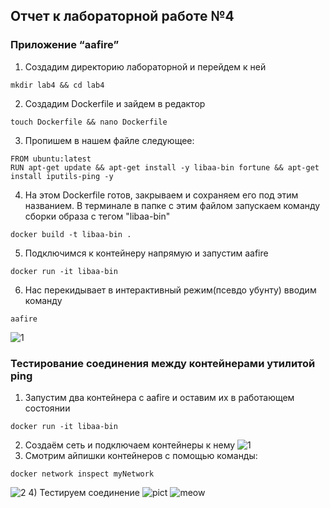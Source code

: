 ## Отчет к лабораторной работе №4
### Приложение “aafire”

1)  Создадим директорию лабораторной и перейдем к ней
```linux
mkdir lab4 && cd lab4
```
2) Создадим Dockerfile и зайдем в редактор
```linux
touch Dockerfile && nano Dockerfile
```
3) Пропишем в нашем файле следующее:
```linux
FROM ubuntu:latest
RUN apt-get update && apt-get install -y libaa-bin fortune && apt-get install iputils-ping -y
```
4) На этом Dockerfile готов, закрываем и сохраняем его под этим названием. В терминале в папке с этим файлом запускаем команду сборки образа с тегом "libaa-bin"
```linux
docker build -t libaa-bin .
```
5) Подключимся к контейнеру напрямую и запустим aafire
```linux
docker run -it libaa-bin
```
6) Нас перекидывает в интерактивный режим(псевдо убунту) вводим команду
```commandline
aafire
```
![1](https://private-user-images.githubusercontent.com/180977102/387351140-e9f2b4d3-3b50-4b15-a237-f16d457fb2c4.jpg?jwt=eyJhbGciOiJIUzI1NiIsInR5cCI6IkpXVCJ9.eyJpc3MiOiJnaXRodWIuY29tIiwiYXVkIjoicmF3LmdpdGh1YnVzZXJjb250ZW50LmNvbSIsImtleSI6ImtleTUiLCJleHAiOjE3MzE5NTY4MjQsIm5iZiI6MTczMTk1NjUyNCwicGF0aCI6Ii8xODA5NzcxMDIvMzg3MzUxMTQwLWU5ZjJiNGQzLTNiNTAtNGIxNS1hMjM3LWYxNmQ0NTdmYjJjNC5qcGc_WC1BbXotQWxnb3JpdGhtPUFXUzQtSE1BQy1TSEEyNTYmWC1BbXotQ3JlZGVudGlhbD1BS0lBVkNPRFlMU0E1M1BRSzRaQSUyRjIwMjQxMTE4JTJGdXMtZWFzdC0xJTJGczMlMkZhd3M0X3JlcXVlc3QmWC1BbXotRGF0ZT0yMDI0MTExOFQxOTAyMDRaJlgtQW16LUV4cGlyZXM9MzAwJlgtQW16LVNpZ25hdHVyZT1mMmRjYzRlYzgwZjg3MzRkYTJjYTc2NjlmOGI3YmRkMmIzMjkwNGJiYWJkZDg1YTI5MjhmZDdjOWI2YjZjNTI1JlgtQW16LVNpZ25lZEhlYWRlcnM9aG9zdCJ9.3RCCe60c5qwg8X9bv_-y1Yd9ssC-TkwiwK42bssSjAM)


###  Тестирование соединения между контейнерами утилитой ping
1) Запустим два контейнера с aafire и оставим их в работающем состоянии
```linux
docker run -it libaa-bin
```
2) Создаём сеть и подключаем контейнеры к нему
![1](https://private-user-images.githubusercontent.com/180977102/387363370-bf569b64-8ad3-4a71-9611-0b87fe3ee119.jpg?jwt=eyJhbGciOiJIUzI1NiIsInR5cCI6IkpXVCJ9.eyJpc3MiOiJnaXRodWIuY29tIiwiYXVkIjoicmF3LmdpdGh1YnVzZXJjb250ZW50LmNvbSIsImtleSI6ImtleTUiLCJleHAiOjE3MzE5NjAwNjYsIm5iZiI6MTczMTk1OTc2NiwicGF0aCI6Ii8xODA5NzcxMDIvMzg3MzYzMzcwLWJmNTY5YjY0LThhZDMtNGE3MS05NjExLTBiODdmZTNlZTExOS5qcGc_WC1BbXotQWxnb3JpdGhtPUFXUzQtSE1BQy1TSEEyNTYmWC1BbXotQ3JlZGVudGlhbD1BS0lBVkNPRFlMU0E1M1BRSzRaQSUyRjIwMjQxMTE4JTJGdXMtZWFzdC0xJTJGczMlMkZhd3M0X3JlcXVlc3QmWC1BbXotRGF0ZT0yMDI0MTExOFQxOTU2MDZaJlgtQW16LUV4cGlyZXM9MzAwJlgtQW16LVNpZ25hdHVyZT1lOGMyMmRhYjc4ZGI0ZGViNTYwMTQ4MTEwNGMwOWVhNzI1MDg4NTkyNWM4OTRkNWNmZmU5ZmNhY2JjOGFkMGFjJlgtQW16LVNpZ25lZEhlYWRlcnM9aG9zdCJ9.8vuucTEb0x4O43x_03j1s_3USm2T_fBD8TbCV_HZB8E)
3) Смотрим айпишки контейнеров с помощью команды:
```linux
docker network inspect myNetwork
```
![2](https://private-user-images.githubusercontent.com/180977102/387366430-68fe165d-fdf4-4d0b-922d-a4426cea6188.jpg?jwt=eyJhbGciOiJIUzI1NiIsInR5cCI6IkpXVCJ9.eyJpc3MiOiJnaXRodWIuY29tIiwiYXVkIjoicmF3LmdpdGh1YnVzZXJjb250ZW50LmNvbSIsImtleSI6ImtleTUiLCJleHAiOjE3MzE5NTk5NDMsIm5iZiI6MTczMTk1OTY0MywicGF0aCI6Ii8xODA5NzcxMDIvMzg3MzY2NDMwLTY4ZmUxNjVkLWZkZjQtNGQwYi05MjJkLWE0NDI2Y2VhNjE4OC5qcGc_WC1BbXotQWxnb3JpdGhtPUFXUzQtSE1BQy1TSEEyNTYmWC1BbXotQ3JlZGVudGlhbD1BS0lBVkNPRFlMU0E1M1BRSzRaQSUyRjIwMjQxMTE4JTJGdXMtZWFzdC0xJTJGczMlMkZhd3M0X3JlcXVlc3QmWC1BbXotRGF0ZT0yMDI0MTExOFQxOTU0MDNaJlgtQW16LUV4cGlyZXM9MzAwJlgtQW16LVNpZ25hdHVyZT1kZDVjOWNjODdkZDllYTg0YTI4OGY0NjA3MmNjOWI4YTY1NjliODAzMDkwZmI2YmI0ODMxNDE5ZTdiYmJhZmY4JlgtQW16LVNpZ25lZEhlYWRlcnM9aG9zdCJ9.FA_ICopLuw7vvgGdbipHGHzQKjWp0RvymGSHhQcJMlQ)
4) Тестируем соединение
![pict](https://private-user-images.githubusercontent.com/180977102/387363380-3e4a6a15-8497-408f-adc5-117ae0d2ca1a.jpg?jwt=eyJhbGciOiJIUzI1NiIsInR5cCI6IkpXVCJ9.eyJpc3MiOiJnaXRodWIuY29tIiwiYXVkIjoicmF3LmdpdGh1YnVzZXJjb250ZW50LmNvbSIsImtleSI6ImtleTUiLCJleHAiOjE3MzE5NjAwNjYsIm5iZiI6MTczMTk1OTc2NiwicGF0aCI6Ii8xODA5NzcxMDIvMzg3MzYzMzgwLTNlNGE2YTE1LTg0OTctNDA4Zi1hZGM1LTExN2FlMGQyY2ExYS5qcGc_WC1BbXotQWxnb3JpdGhtPUFXUzQtSE1BQy1TSEEyNTYmWC1BbXotQ3JlZGVudGlhbD1BS0lBVkNPRFlMU0E1M1BRSzRaQSUyRjIwMjQxMTE4JTJGdXMtZWFzdC0xJTJGczMlMkZhd3M0X3JlcXVlc3QmWC1BbXotRGF0ZT0yMDI0MTExOFQxOTU2MDZaJlgtQW16LUV4cGlyZXM9MzAwJlgtQW16LVNpZ25hdHVyZT01ZGQwY2NmMTVhNjhiYzM2ZGU3ODU4NzQwYmVmZDEzOGI5N2JmMzcyMzQ1ODhlM2U4YjQwYzhmMTBmOTFjYmJjJlgtQW16LVNpZ25lZEhlYWRlcnM9aG9zdCJ9.GG-4TS8dI6vfR5GPQ2EFEotsZWUurBkMOR5QAofcifA)
![meow](https://private-user-images.githubusercontent.com/180977102/387363399-efce5bed-f3f0-4177-9d64-7a8a6259c19e.jpg?jwt=eyJhbGciOiJIUzI1NiIsInR5cCI6IkpXVCJ9.eyJpc3MiOiJnaXRodWIuY29tIiwiYXVkIjoicmF3LmdpdGh1YnVzZXJjb250ZW50LmNvbSIsImtleSI6ImtleTUiLCJleHAiOjE3MzE5NjAwNjYsIm5iZiI6MTczMTk1OTc2NiwicGF0aCI6Ii8xODA5NzcxMDIvMzg3MzYzMzk5LWVmY2U1YmVkLWYzZjAtNDE3Ny05ZDY0LTdhOGE2MjU5YzE5ZS5qcGc_WC1BbXotQWxnb3JpdGhtPUFXUzQtSE1BQy1TSEEyNTYmWC1BbXotQ3JlZGVudGlhbD1BS0lBVkNPRFlMU0E1M1BRSzRaQSUyRjIwMjQxMTE4JTJGdXMtZWFzdC0xJTJGczMlMkZhd3M0X3JlcXVlc3QmWC1BbXotRGF0ZT0yMDI0MTExOFQxOTU2MDZaJlgtQW16LUV4cGlyZXM9MzAwJlgtQW16LVNpZ25hdHVyZT03OGM2NGFjY2UyYmFlNzczM2JiOGEzZWQyZTE5ZDVmMGNkMjM0ZWVkYzc0MGFmNmY3NDgwM2EzMTE5MjAzNTk1JlgtQW16LVNpZ25lZEhlYWRlcnM9aG9zdCJ9.PaPFlkYw7SV02b8boiXzqIROU8Q6qQI4POEp1CVEcT4)
